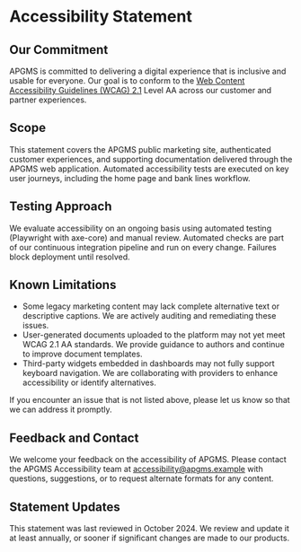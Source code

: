 # Accessibility Statement

## Our Commitment

APGMS is committed to delivering a digital experience that is inclusive and usable for everyone. Our goal is to conform to the [Web Content Accessibility Guidelines (WCAG) 2.1](https://www.w3.org/TR/WCAG21/) Level AA across our customer and partner experiences.

## Scope

This statement covers the APGMS public marketing site, authenticated customer experiences, and supporting documentation delivered through the APGMS web application. Automated accessibility tests are executed on key user journeys, including the home page and bank lines workflow.

## Testing Approach

We evaluate accessibility on an ongoing basis using automated testing (Playwright with axe-core) and manual review. Automated checks are part of our continuous integration pipeline and run on every change. Failures block deployment until resolved.

## Known Limitations

* Some legacy marketing content may lack complete alternative text or descriptive captions. We are actively auditing and remediating these issues.
* User-generated documents uploaded to the platform may not yet meet WCAG 2.1 AA standards. We provide guidance to authors and continue to improve document templates.
* Third-party widgets embedded in dashboards may not fully support keyboard navigation. We are collaborating with providers to enhance accessibility or identify alternatives.

If you encounter an issue that is not listed above, please let us know so that we can address it promptly.

## Feedback and Contact

We welcome your feedback on the accessibility of APGMS. Please contact the APGMS Accessibility team at [accessibility@apgms.example](mailto:accessibility@apgms.example) with questions, suggestions, or to request alternate formats for any content.

## Statement Updates

This statement was last reviewed in October 2024. We review and update it at least annually, or sooner if significant changes are made to our products.
